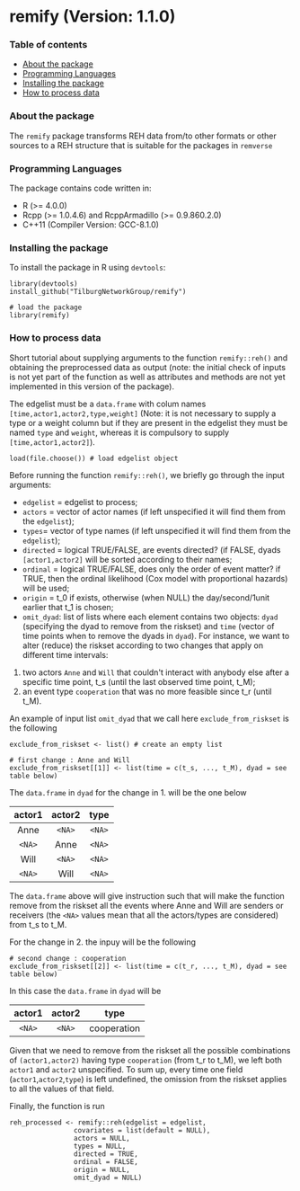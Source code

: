 # remify (Version: 1.1.0)

### Table of contents
* [About the package](#about-the-package)
* [Programming Languages](#programming-languages)
* [Installing the package](#installing-the-package)
* [How to process data](#how-to-process-data)

### About the package
The `remify` package transforms REH data from/to other formats or other sources to a REH structure that is suitable for the packages in `remverse`


### Programming Languages
The package contains code written in:
* R (>= 4.0.0)
* Rcpp (>= 1.0.4.6) and RcppArmadillo (>= 0.9.860.2.0)
* C++11 (Compiler Version: GCC-8.1.0)
	
### Installing the package
To install the package in R using `devtools`:

```
library(devtools)
install_github("TilburgNetworkGroup/remify")

# load the package
library(remify)
```

### How to process data
Short tutorial about supplying arguments to the function `remify::reh()` and obtaining the preprocessed data as output (note: the initial check of inputs is not yet part of the function as well as attributes and methods are not yet implemented in this version of the package).

The edgelist must be a `data.frame` with colum names `[time,actor1,actor2,type,weight]` (Note: it is not necessary to supply a type or a weight column but if they are present in the edgelist they must be named `type` and `weight`, whereas it is compulsory to supply `[time,actor1,actor2]`).
```
load(file.choose()) # load edgelist object
```

Before running the function `remify::reh()`, we briefly go through the input arguments:

- `edgelist` = edgelist to process;
- `actors` = vector of actor names (if left unspecified it will find them from the `edgelist`);
- `types`= vector of type names (if left unspecified it will find them from the `edgelist`);
- `directed` = logical TRUE/FALSE, are events directed? (if FALSE, dyads `[actor1,actor2]` will be sorted according to their names;
- `ordinal` = logical TRUE/FALSE, does only the order of event matter? if TRUE, then the ordinal likelihood (Cox model with proportional hazards) will be used;
- `origin` = t_0 if exists, otherwise (when NULL) the day/second/1unit earlier that t_1 is chosen;
- `omit_dyad`: list of lists where each element contains two objects: `dyad` (specifying the dyad to remove from the riskset) and `time` (vector of time points when to remove the dyads in `dyad`). For instance, we want to alter (reduce) the riskset according to two changes that apply on different time intervals:
1. two actors `Anne` and `Will` that couldn't interact with anybody else after a specific time point, t_s (until the last observed time point, t_M);
2. an event type `cooperation` that was no more feasible since t_r (until t_M).

An example of input list `omit_dyad` that we call here `exclude_from_riskset` is the following 
```
exclude_from_riskset <- list() # create an empty list

# first change : Anne and Will
exclude_from_riskset[[1]] <- list(time = c(t_s, ..., t_M), dyad = see table below)
```

The `data.frame` in `dyad` for the change in 1. will be the one below

actor1|actor2|type| 
:---:|:---:|:---:|
Anne|`<NA>`|`<NA>`|
`<NA>`|Anne|`<NA>`|
Will|`<NA>`|`<NA>`|
`<NA>`|Will|`<NA>`| 

The `data.frame` above will give instruction such that will make the function remove from the riskset all the events where Anne and Will are senders or receivers (the `<NA>` values mean that all the actors/types are considered) from t_s to t_M. 

For the change in 2. the inpuy will be the following
```
# second change : cooperation
exclude_from_riskset[[2]] <- list(time = c(t_r, ..., t_M), dyad = see table below)
```

In this case the `data.frame` in `dyad` will be

actor1|actor2|type| 
:---:|:---:|:---:|
`<NA>`|`<NA>`|cooperation|

Given that we need to remove from the riskset all the possible combinations of `(actor1,actor2)` having type `cooperation` (from t_r to t_M), we left both `actor1` and `actor2` unspecified. To sum up, every time one field (`actor1`,`actor2`,`type`) is left undefined, the omission from the riskset applies to all the values of that field.

Finally, the function is run
```
reh_processed <- remify::reh(edgelist = edgelist,
                covariates = list(default = NULL), 
                actors = NULL, 
                types = NULL,  
                directed = TRUE, 
                ordinal = FALSE, 
                origin = NULL, 
                omit_dyad = NULL) 
                
```
